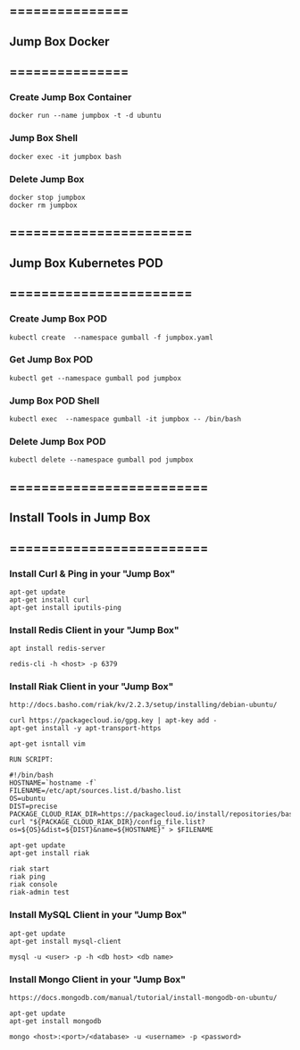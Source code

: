 

## ===============
## Jump Box Docker
## ===============


### Create Jump Box Container

	docker run --name jumpbox -t -d ubuntu

### Jump Box Shell

	docker exec -it jumpbox bash 

### Delete Jump Box

	docker stop jumpbox
	docker rm jumpbox


## =======================
## Jump Box Kubernetes POD
## =======================


### Create Jump Box POD

	kubectl create  --namespace gumball -f jumpbox.yaml

### Get Jump Box POD

	kubectl get --namespace gumball pod jumpbox

### Jump Box POD Shell

	kubectl exec  --namespace gumball -it jumpbox -- /bin/bash

### Delete Jump Box POD

	kubectl delete --namespace gumball pod jumpbox


## =========================
## Install Tools in Jump Box
## =========================

	
### Install Curl & Ping in your "Jump Box"
	
	apt-get update
	apt-get install curl
	apt-get install iputils-ping
	
### Install Redis Client in your "Jump Box"

	apt install redis-server

	redis-cli -h <host> -p 6379
		
### Install Riak Client in your "Jump Box"

	http://docs.basho.com/riak/kv/2.2.3/setup/installing/debian-ubuntu/
	
	curl https://packagecloud.io/gpg.key | apt-key add -
	apt-get install -y apt-transport-https

	apt-get isntall vim

	RUN SCRIPT:

	#!/bin/bash
	HOSTNAME=`hostname -f`
	FILENAME=/etc/apt/sources.list.d/basho.list
	OS=ubuntu
	DIST=precise
	PACKAGE_CLOUD_RIAK_DIR=https://packagecloud.io/install/repositories/basho/riak
	curl "${PACKAGE_CLOUD_RIAK_DIR}/config_file.list?os=${OS}&dist=${DIST}&name=${HOSTNAME}" > $FILENAME

	apt-get update
	apt-get install riak

	riak start
	riak ping
	riak console
	riak-admin test
	
### Install MySQL Client in your "Jump Box"

	apt-get update
	apt-get install mysql-client 
	
	mysql -u <user> -p -h <db host> <db name>

### Install Mongo Client in your "Jump Box"

	https://docs.mongodb.com/manual/tutorial/install-mongodb-on-ubuntu/

	apt-get update
	apt-get install mongodb
	
	mongo <host>:<port>/<database> -u <username> -p <password>


